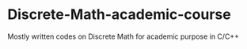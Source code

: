 # Discrete-Math-academic-course
Mostly written codes on Discrete Math for academic purpose in C/C++
